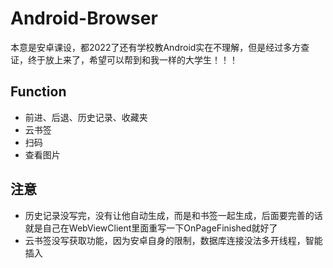 # Android-Browser

本意是安卓课设，都2022了还有学校教Android实在不理解，但是经过多方查证，终于放上来了，希望可以帮到和我一样的大学生！！！

## Function

* 前进、后退、历史记录、收藏夹
* 云书签
* 扫码
* 查看图片

## 注意

* 历史记录没写完，没有让他自动生成，而是和书签一起生成，后面要完善的话就是自己在WebViewClient里面重写一下OnPageFinished就好了
* 云书签没写获取功能，因为安卓自身的限制，数据库连接没法多开线程，智能插入

